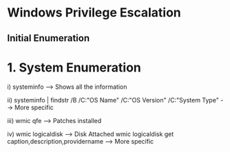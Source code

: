 # Windows Privilege Escalation
## Initial Enumeration
# 1. System Enumeration
i) systeminfo --> Shows all the information

ii) systeminfo | findstr /B /C:"OS Name" /C:"OS Version" /C:"System Type" --> More specific

iii) wmic qfe --> Patches installed

iv) wmic logicaldisk  --> Disk Attached
    wmic logicaldisk get caption,description,providername --> More specific
